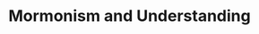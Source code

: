 # Mormonism and Understanding

<!--

* // ..
* // ..
* // ..
* // ..
* // ..

-->

<!--

* // ..
* // !!!!! https://www.wor.org/book/3654/the-second-resurrection
* // ..
* // !!!!! https://www.pursuegod.org/how-would-jesus-relate-to-mormons/
* // ..

-->

<!--

Heb 4:12 For the word of God is quick, and powerful, and sharper than any twoedged sword, piercing even to the dividing asunder of soul and spirit, and of the joints and marrow, and is a discerner of the thoughts and intents of the heart.

Mat 13:52 Then said he unto them, Therefore every scribe which is instructed unto the kingdom of heaven is like unto a man that is an householder, which bringeth forth out of his treasure things new and old.

Ecc 1:9 The thing that hath been, it is that which shall be; and that which is done is that which shall be done: and there is no new thing under the sun.

Gal 3:8 And the scripture, foreseeing that God would justify the heathen through faith, preached before the gospel unto Abraham, saying, In thee shall all nations be blessed.

//

Rom 3:3 For what if some did not believe? shall their unbelief make the faith of God without effect?
Rom 3:4 God forbid: yea, let God be true, but every man a liar; as it is written, That thou mightest be justified in thy sayings, and mightest overcome when thou art judged.

//

Act 15:10 Now therefore why tempt ye God, to put a yoke upon the neck of the disciples, which neither our fathers nor we were able to bear?
Act 15:11 But we believe that through the grace of the Lord Jesus Christ we shall be saved, even as they.

//

Rev 2:2 I know thy works, and thy labour, and thy patience, and how thou canst not bear them which are evil: and thou hast tried them which say they are apostles, and are not, and hast found them liars:

Rev 2:9 I know thy works, and tribulation, and poverty, (but thou art rich) and I know the blasphemy of them which say they are Jews, and are not, but are the synagogue of Satan.

Rev 2:13 I know thy works and where thou dwellest, even where Satan's seat is: and thou holdest fast my name, and hast not denied my faith, even in those days wherein Antipas was my faithful martyr, who was slain among you, where Satan dwelleth.

Rev 2:19 I know thy works, and charity, and service, and faith, and thy patience, and thy works; and the last to be more than the first.

Rev 3:1 And unto the angel of the church in Sardis write; These things saith he that hath the seven Spirits of God, and the seven stars; I know thy works, that thou hast a name that thou livest, and art dead.

Rev 3:8 I know thy works: behold, I have set before thee an open door, and no man can shut it: for thou hast a little strength, and hast kept my word, and hast not denied my name.

Rev 3:15 I know thy works, that thou art neither cold nor hot: I would thou wert cold or hot.

Mat 7:21 Not every one that saith unto me, Lord, Lord, shall enter into the kingdom of heaven; but he that doeth the will of my Father which is in heaven.
Mat 7:22 Many will say to me in that day, Lord, Lord, have we not prophesied in thy name? and in thy name have cast out devils? and in thy name done many wonderful works?
Mat 7:23 And then will I profess unto them, I never knew you: depart from me, ye that work iniquity.

//

Luk 9:51 And it came to pass, when the time was come that he should be received up, he stedfastly set his face to go to Jerusalem,
Luk 9:52 And sent messengers before his face: and they went, and entered into a village of the Samaritans, to make ready for him.
Luk 9:53 And they did not receive him, because his face was as though he would go to Jerusalem.
Luk 9:54 And when his disciples James and John saw this, they said, Lord, wilt thou that we command fire to come down from heaven, and consume them, even as Elias did?
Luk 9:55 But he turned, and rebuked them, and said, Ye know not what manner of spirit ye are of.
Luk 9:56 For the Son of man is not come to destroy men's lives, but to save them. And they went to another village.

Joh 4:5 Then cometh he to a city of Samaria, which is called Sychar, near to the parcel of ground that Jacob gave to his son Joseph.
Joh 4:6 Now Jacob's well was there. Jesus therefore, being wearied with his journey, sat thus on the well: and it was about the sixth hour.
Joh 4:7 There cometh a woman of Samaria to draw water: Jesus saith unto her, Give me to drink.
Joh 4:8 (For his disciples were gone away unto the city to buy meat.)
Joh 4:9 Then saith the woman of Samaria unto him, How is it that thou, being a Jew, askest drink of me, which am a woman of Samaria? for the Jews have no dealings with the Samaritans.
Joh 4:10 Jesus answered and said unto her, If thou knewest the gift of God, and who it is that saith to thee, Give me to drink; thou wouldest have asked of him, and he would have given thee living water.
Joh 4:11 The woman saith unto him, Sir, thou hast nothing to draw with, and the well is deep: from whence then hast thou that living water?
Joh 4:12 Art thou greater than our father Jacob, which gave us the well, and drank thereof himself, and his children, and his cattle?
Joh 4:13 Jesus answered and said unto her, Whosoever drinketh of this water shall thirst again:
Joh 4:14 But whosoever drinketh of the water that I shall give him shall never thirst; but the water that I shall give him shall be in him a well of water springing up into everlasting life.
Joh 4:15 The woman saith unto him, Sir, give me this water, that I thirst not, neither come hither to draw.
Joh 4:16 Jesus saith unto her, Go, call thy husband, and come hither.
Joh 4:17 The woman answered and said, I have no husband. Jesus said unto her, Thou hast well said, I have no husband:
Joh 4:18 For thou hast had five husbands; and he whom thou now hast is not thy husband: in that saidst thou truly.
Joh 4:19 The woman saith unto him, Sir, I perceive that thou art a prophet.
Joh 4:20 Our fathers worshipped in this mountain; and ye say, that in Jerusalem is the place where men ought to worship.
Joh 4:21 Jesus saith unto her, Woman, believe me, the hour cometh, when ye shall neither in this mountain, nor yet at Jerusalem, worship the Father.
Joh 4:22 Ye worship ye know not what: we know what we worship: for salvation is of the Jews.
Joh 4:23 But the hour cometh, and now is, when the true worshippers shall worship the Father in spirit and in truth: for the Father seeketh such to worship him.
Joh 4:24 God is a Spirit: and they that worship him must worship him in spirit and in truth.

Act 10:34 Then Peter opened his mouth, and said, Of a truth I perceive that God is no respecter of persons:
Act 10:35 But in every nation he that feareth him, and worketh righteousness, is accepted with him.

Act 17:30 And the times of this ignorance God winked at; but now commandeth all men every where to repent:

//

Rom 2:6 Who will render to every man according to his deeds:
Rom 2:7 To them who by patient continuance in well doing seek for glory and honour and immortality, eternal life:
Rom 2:8 But unto them that are contentious, and do not obey the truth, but obey unrighteousness, indignation and wrath,
Rom 2:9 Tribulation and anguish, upon every soul of man that doeth evil, of the Jew first, and also of the Gentile;
Rom 2:10 But glory, honour, and peace, to every man that worketh good, to the Jew first, and also to the Gentile:
Rom 2:11 For there is no respect of persons with God.

Rom 2:14 For when the Gentiles, which have not the law, do by nature the things contained in the law, these, having not the law, are a law unto themselves:
Rom 2:15 Which shew the work of the law written in their hearts, their conscience also bearing witness, and their thoughts the mean while accusing or else excusing one another;)

1Co 1:12 Now this I say, that every one of you saith, I am of Paul; and I of Apollos; and I of Cephas; and I of Christ.
1Co 1:13 Is Christ divided? was Paul crucified for you? or were ye baptized in the name of Paul?

//

Joh 10:32 Jesus answered them, Many good works have I shewed you from my Father; for which of those works do ye stone me?
Joh 10:33 The Jews answered him, saying, For a good work we stone thee not; but for blasphemy; and because that thou, being a man, makest thyself God.
Joh 10:34 Jesus answered them, Is it not written in your law, I said, Ye are gods?
Joh 10:35 If he called them gods, unto whom the word of God came, and the scripture cannot be broken;
Joh 10:36 Say ye of him, whom the Father hath sanctified, and sent into the world, Thou blasphemest; because I said, I am the Son of God?
Joh 10:37 If I do not the works of my Father, believe me not.
Joh 10:38 But if I do, though ye believe not me, believe the works: that ye may know, and believe, that the Father is in me, and I in him.

//

Joh 8:46 Which of you convinceth me of sin? And if I say the truth, why do ye not believe me?
Joh 8:47 He that is of God heareth God's words: ye therefore hear them not, because ye are not of God.
Joh 8:48 Then answered the Jews, and said unto him, Say we not well that thou art a Samaritan, and hast a devil?
Joh 8:49 Jesus answered, I have not a devil; but I honour my Father, and ye do dishonour me.

//

Joh 16:12 I have yet many things to say unto you, but ye cannot bear them now.
Joh 16:13 Howbeit when he, the Spirit of truth, is come, he will guide you into all truth: for he shall not speak of himself; but whatsoever he shall hear, that shall he speak: and he will shew you things to come.

//

2Pe 3:15 And account that the longsuffering of our Lord is salvation; even as our beloved brother Paul also according to the wisdom given unto him hath written unto you;
2Pe 3:16 As also in all his epistles, speaking in them of these things; in which are some things hard to be understood, which they that are unlearned and unstable wrest, as they do also the other scriptures, unto their own destruction.

//

Mat 25:31 When the Son of man shall come in his glory, and all the holy angels with him, then shall he sit upon the throne of his glory:
Mat 25:32 And before him shall be gathered all nations: and he shall separate them one from another, as a shepherd divideth his sheep from the goats:
Mat 25:33 And he shall set the sheep on his right hand, but the goats on the left.
Mat 25:34 Then shall the King say unto them on his right hand, Come, ye blessed of my Father, inherit the kingdom prepared for you from the foundation of the world:
Mat 25:35 For I was an hungered, and ye gave me meat: I was thirsty, and ye gave me drink: I was a stranger, and ye took me in:
Mat 25:36 Naked, and ye clothed me: I was sick, and ye visited me: I was in prison, and ye came unto me.
Mat 25:37 Then shall the righteous answer him, saying, Lord, when saw we thee an hungered, and fed thee? or thirsty, and gave thee drink?
Mat 25:38 When saw we thee a stranger, and took thee in? or naked, and clothed thee?
Mat 25:39 Or when saw we thee sick, or in prison, and came unto thee?
Mat 25:40 And the King shall answer and say unto them, Verily I say unto you, Inasmuch as ye have done it unto one of the least of these my brethren, ye have done it unto me.

//

* // ..
* // We think to ourselves, the mormons are mistaken about their beliefs, as if this is some new thing
* // ..
* // "When the Lord Jesus described His second coming, and the danger at that time to people who are not pleasing Him, He never once mentioned our belief in doctrine. His warning always had to do with how we have managed our talents, how we treated our fellow servants, whether or not we gave a cup of water to His brothers. Never did the Lord make belief in doctrine an issue.

  The Lord Jesus did state we must believe in Him. But His point was that because of our belief in Him we would do what He taught. It never was and never will be the teaching of the Lord Jesus that our belief in Him is to be an abstract “faith,” an alternative to faithful obedience to His commands; that such an abstract theological profession is to serve as a magic formula that guarantees our entrance to eternal Paradise. Yet this is the concept conveyed by those who stress the “four steps of salvation” apart from a disciplined following of the Lord.

  “Accepting Christ” in this abstract theological sense has taken the place of receiving the resurrected Rabbi of Nazareth and following Him in stern obedience every day of our life. It is this substitution of a doctrinal stance for an actual cleaving in love to the risen Lord that has made current Christianity the enemy of Christ. We are not accepting Jesus, we are accepting doctrine. There is a difference between these two definitions of “faith.”"

* // ..
* // We Christians place far too much emphasis on religion and not nearly enough on what kind of person we are. But God virtually ignores the religion in favor of what kind of person we are (as measured by our behavior). It is the purpose of religion to make us better people, not more fervent, more accurate religionists. Christ welcomes people, not religion. He is a Savior and King, not a theologian or the leader of a religion.
* // ..
* // Mormons Are a Lot Like Samaritans
  Jesus was Jewish, while the Samaritans were members of a rival faith. They had their own rival priesthood and temple, and their own version of the scriptures. There was also a history of antagonism with the Jews. So Mormons relate to Christians much like Samaritans did to Jews. As we look at how Jesus interacted with a Samaritan woman in John 4, we learn how he might relate to Mormons.
* // ..
* // ..
* // ..

* // ..
* // !!!!!!!!!! https://theos.org/forum/viewtopic.php?t=5097
* // ..
* // !!!!!!!!!!!!!!!!!!!! https://old.reddit.com/r/AcademicBiblical/comments/1icgzi6/did_paul_believe_in_salvation_through_works_or/
* // ..
* // !!!!!!!!!! https://old.reddit.com/r/AcademicBiblical/comments/hk187j/is_paul_implying_in_galatians_310_that_following/
* // ..
* // https://old.reddit.com/r/TrueChristian/comments/1bz67bn/grace_through_faith_vs_worksbased_salvation/
* // ..
* // ..

//

!!!!!!!!!! https://old.reddit.com/r/AcademicBiblical/comments/hk187j/is_paul_implying_in_galatians_310_that_following/

* For those in the "Paul Within Judaism" camp like Frederiksen, Paul is addressing a non-Jewish audience. (See "Paul Within Judaism" edited by Mark Nanos and Magnus Zetterholm, where Frederiksen contributes but does not address the Galatians passage specifically.) Nanos, in his "Irony of Galatians," points out that Paul is speaking ironically to his non-Jewish community, which seems to have shifted its stance towards strictly Jewish behaviors and customs due to Jewish interlopers coming to them with a different message that called for strict adherence to Jewish customs. If this is the case, then it makes sense for Frederiksen to come closer to an "all or nothing" stance for non-Jews because they are not a part of the covenant at Sinai, which includes circumcision, an issue Paul addresses in this letter. For Jews, however, from my reading of her works, it does not appear to be the case that she would hold that view, seeing the level of religious observance among Jews even today varies greatly. (Karin Hedner Zetterholm addresses this issue in the book above.) The issue then becomes one of who is "in" and who is "out" sociologically. The schema Paul lays out forces non-Jews to believe in order to show certain behaviors in order to belong while Jews belong first, then act like Jews with their beliefs being the lowest priority.

Another issue at play: the word and its variations Paul uses for "law" in Greek, "nomos," "nomoi," etc. is used in different contexts to refer to different things. Is Paul talking about civil law, the Torah, the "law of sin and death," etc.? Depending on the kind of law, the audience could shift dramatically and vice versa.

Lastly, the articles posted seem to either come from a "New Perspective" viewpoint on Paul or one that is "older" in nature. If, as the one article concludes as I understand it, Paul is speaking more universally without making a distinction between Jews and non-Jews, this seems to break down the special calling and distinction of Jews, which would completely go against Paul's argument for these non-Jews to not act more Jewish as this breaches identity boundaries. Thus, the verse in Galatians 3:10 loc. cit. is meant to discourage Paul's non-Jewish community from taking on certain identity markers, not to disparage Jews, Jewish customs, or the Torah. If Paul is speaking ironically as Nanos proposes, then we can understand the verse as saying, "You non-Jews, you are free in Christ Jesus because of your faithfulness, but taking on Jewish identity markers is going too far, and it is as if you are under a curse because that destroys the covenantal distinction between Jews and non-Jews."

//

https://old.reddit.com/r/AcademicBiblical/comments/5dlinq/why_does_paul_think_its_important_to_say_that/

* Perhaps because a majority of his target audience were Gentiles, who were excluded from being able to perform some of the works of the Law, and were also probably not capable of performing a lot of them due to cultural differences and logistical issues.

In Romans 3-4 for example (even throughout the entire letter or Romans), Paul always brings up the issue of the perceived division between Gentiles and Jews in terms of what makes them righteous and eligible for salvation. In Galatians, there was this argument whether or not circumcision was necessary for Gentiles to become part of their church. I think in Paul's time, there were many arguments with regards to establishing a "minimum compliance" with the Law before a Gentile becomes a member of their church.

I think Paul argues that a Gentile is not "less righteous" than a Jewish disciple because a Gentile follower would have essentially done less works of the Law. Instead, he argues that both Gentile and Jew are justified by the same standard, which is faith in the gospel he preaches, instead of works of the Law.

A Gentile's righteousness not being based on obeying the entire Torah was a common view during that time. This is where Paul deviates - he also preached that the same rule applied to a Jew's righteousness.

* Paul was talking about whether Gentiles had to convert to Judaism - get circumcised, stop eating pork and follow Jewish law in order to be among the "saved" when Jesus came back. This was a significant controversy in Paul's day because the original movement did not see itself as a new religion, but still as a Jewish sect. This made it much more difficult to convert Gentiles because it's hard to talk guys into giving up bacon and cutting part of their junk off. Paul instead promoted what he called a "circumcision of the heart" (Romans 2:29 which itself is an allusion to Deuteronomy 30:6) to sort of bypass the physical requirements with an argument that physical circumcision became "uncircumcision" for those who transgressed the law, so that circumcision was really any inner event, not a physical event.

//

https://old.reddit.com/r/AcademicBiblical/comments/fnlu31/james_and_paul_on_justification/

* This is all the result of a misreading of Paul. Faith and works as an opposed binary in the works of Paul have a specific context. "Works" is short for works of the Law which is itself short for the conviction that only Jews should be admitted into the church. "Faith" (usually better translated "faithfulness") stands for the faithfulness of Jesus (most notably on the cross) which Paul understands to be available to all who "put on Christ".

Faith and works in Paul deal specifically with the question of whether gentiles can be Christians. Paul is on the side of faith i.e. gentile inclusion. His opponents who were apparently quite successful early on were on the side of works (Paul's terminology) i.e. gentile exclusion (or must be circumcised first).

Some readers misunderstood Paul. It's an understandible mistake. He was using shorthand - coded language. This misunderstanding is likely pretty early, because James appears to be correcting it and 2 Peter alludes to it.

For a good scholarly dive into the topic, I highly recommend The Deliverance of God, by Douglas A. Campbell.

* !!!!! A good supplement to this perspective is Paul and the Gift by John Barclay. He argues that grace as “free gift” in the context of first century Greek/ANE culture would have been understood differently than we understand it today. In short, a free gift is not without strings attached. Free gifts can come with obligations.

//

!!!!!!!!!! https://theos.org/forum/viewtopic.php?t=5097

* I have not read enough of N.T. Wright to know if this is one of his ideas (it seems to me that it might be), but it is something that I have thought about for some years. Whenever I read or hear something from Wright, I am usually impressed that he has a lot of the same left-field ideas as I have developed. Many here have read much of Wright, and understand him well (I don't know that I do), and can let me know if he actually is saying something different...

In my understanding, faith and faithfulness are not really meant to be two things, but are a reference to buying into, and remaining in, a covenantal relationship with God, including all that it implies for both sides. It is, possibly, no different from when a marrying couple used to both say, as a part of their vows: "I pledge thee my troth." The word "troth" clearly bears a genetic relation to "truth"—which has the meaning (even in many Old Testament passages in the Olde English versions) of fidelity—specifically to a covenant.

One of the great Hebrew words in the Old Testament is chesed, which many English translations render as "mercy" or "lovingkindness," but which lexicographers usually interpret to mean something like "fidelity to covenant duties." A word study of chesed, in the Old Testament will show it to be one of, if not the, most frequent terms to describe God's character and behavior toward His people. It is also very frequently said to be the thing that God desires in man. This is so frequently so that, it would be fair to consider pistis ( "faith/faithfulness") to be a functional synonym (though not a translation) of chesed.

Our entire connection to, and claim upon, God is through the covenant. God is faithful to His covenant, and therefore inspires faith in us toward Him. By the same token, we are to be faithful to the covenant, allowing God to have confidence in us as well. Evangelicals usually shrink from suggesting that God can have confidence (faith) in us (who, allegedly, "sin many times in thought, word and deed every day"!), but there is nothing more strange about this suggestion than to think husbands and wives can expect equal covenant faithfulness from each other, and can therefore trust each other. God knows my frame, so He knows how far He can trust me, and how little to expect from me. He also knows, however, that my commitment is total. If it were not so, I do not believe that I would qualify to lay claim to a covenantal relationship with Him.

Paul said that God put him in his particular ministry role because God "counted [Paul] faithful" (1 Tim.1:12). God could trust Paul, just like Sarah trusted God because she "counted Him faithful" (Heb.11:11). In a normal (not an exceptional) covenant relationship between two parties, mutual trust is a reasonable component.

Thus, when the Bible says that someone has impressed God, or Jesus, by their display of pistis, or that we possess a saving relationship with God through pistis, we do not need to choose between the English options "faith" and "faithfulness." In terms of covenant relationships, both exist simultaneously, on the part of both parties. It seems that the Reformation lost sight of this fact, in distancing itself from Catholic legalism and ritualistic righteousness. The word "faith" was taken only to mean "belief," which is truly one of its meanings, in certain contexts. Unfortunately, this set the Gospel, as understood by the reformers, in radical contrast to what God has always required from people—namely, chesed. It changed the terms of salvation into a novel policy of God bartering eternal life for mere belief—instead of an all-in covenantal relationship. The state of the evangelical churches, who think themselves proud to hold to this reformation distinctive, bear unmistakeable and tragic testimony to the fact that the gospel, as preached today, is very different from that preached by the apostles.

//

!!!!!!!!!!!!!!!!!!!! https://old.reddit.com/r/AcademicBiblical/comments/1icgzi6/did_paul_believe_in_salvation_through_works_or/

* !!!!!!!!!!!!!!!!!!!! Matthew Bates’ book Salvation by Allegiance Alone makes the provocative case that the concept of faith would be better understood as “fidelity,” “loyalty,” “faithfulness,” or “allegiance.” In that respect, he proposes, there is an interior, mental aspect to loyalty (i.e. we need to be loyal in our mental lives) but also an exterior aspect to loyalty (i.e. what we do). So the latter isn’t “works” in the sense of earning something—he calls it “embodied loyalty.” Look at it this way: if we had coffee, and I said, “Did you hear about the Smiths? They’re getting a divorce.” You might well ask, “Oh, no; what happened?” If I then say, “It turns out that John was unfaithful,” you wouldn’t think that John had stopped believing that Jane was his wife. You’d (rightly!) assume that he’d done something. After all, as Bates points out, the opposite of faith isn’t works—it’s unfaithfulness.

  * !!!!!!!!!!!!!!!!!!!! That's an interesting argument considering the church is frequently called the bride of Christ and Israel is described as married to God

    * !!!!!!!!!!!!!!!!!!!! Right? It’s interesting to see the many ways that Israel is likened to a rebellious spouse or child. Bates helped me realize that Israel’s failure wasn’t that they were disobedience as such. It was that they were disloyal to their God. They were, in effect, traitors seeking to throw off the rightful authority of the king (a thing humans have been doing since the garden).

  * I came to the comments to recommend this book as well. Reading Paul's statements involving "faith" and "faithful" thought the lens of loyalty much more logical and cohesive for me. It better ties the themes of the Old Testament's kings and their loyalty (and lack thereof) to God to the new covenant where Jesus is the ultimate King. I thought Bates presented is argument well, though I've not been able to find tremendous support for them. However, I believe that's due to the majority of authors and interpretations presuming faith always = belief.

    * however, paul seems insistent that we (or, at least, new converts) should avoid some works; and that we are free from the law that requires works. does bates fit these positions in his view?

      * How do you define “works?” That seems to be the central problem. If “works” are salvation-earning things, then that’s not at all what Paul is talking about. The thing that drives me crazy about pop Christianity is the idea that Judaism was a “works-based” religion, in the sense of earning salvation through (perfect) obedience. Sanders decisively shut the door on that view in academic theology, but it persists at the popular level (aided in no small measure by the over-zealous adherents to “Reformed” theology).

        * Curiously catholicism has a similar branding as works based religion, mostly because a lot of people don't reconcile that they too believe in initial justification by faith, and growth of righteousness/responding to the grace attained salvation by works.

        Specifically in protestant circles and even catholics mistake this faith and works meaning but at this point I've digressed enough.

* In this episode of Ehrman's podcast, he says that, when Paul wrote that one was made righteous (justified) by faith and not by works, he meant that one was made righteous by the relationship based on trust in Christ's sacrifice and not by the works of the Jewish law. He did not mean that one was made righteous by assent to an idea regardless of one's actions (as Ehrman points out, it wouldn't make sense for Paul to spend a third of a letter talking about how one ought to behave if he thought it was irrelevant).

* Through works, if we're gonna judge by Romans 2:6-7, 1 Corinthians 3:13, 2 Corinthians 5:10, etc. When he contrasts "faith" vs works (of the law), what he means by works there is the ceremonial commandments followed by Jews that were markers of their separation from other nations, at least that was a big point made by various scholars of the so called New Perspective on Paul camp, you can eg read James Dunn's book New Perspective on Paul for an overview.

The second part of that contrast of "faith" vs works, is also discussed, what does Paul mean by "faith", is that the correct way to translate it, is it something that is not a work you do, but maybe a belief (or a set of them) you hold, like traditionally many Christians believed and still do? Various scholars have proposed different ways of understanding it.

For example people like Paula Fredriksen (Paul, the Pagans' Apostle) and Mathew Bates (Salvation by Allegiance Alone) proposed it should be understood as fidelity, faithfulness to someone or something, allegiance.

Scholar NT Wright (eg in the book Paul and the Faithfulness of God) said Paul is talking about faithfulness of God there, that is what people are saved by. That is a pretty popular view, you can catch it being talked about in these discussions as the "subjective genitive" view on the phrase pistis Christou, which is opposed to the traditional way of understanding it as an 'objective genitive', as faith in Christ (or maybe faithfulness to Christ).

My personal favorite is a kinda niche perspective called the 'adjectival genitive' view, given by scholars such as Sam Williams (Again Pistis Christou) and Arland Hultgren (The Pistis Christou Formulation in Paul), which say we should understand it as "faithfulness of Christ" but in an adjectival way, like eg when someone says we should have the courage of lion, ie we should have courage like a lion has, and that Paul is saying we should have faithfulness like Christ had it. Which would be parallel to another place where Paul uses pistis plus genitive, when he says in Romans 4:16 that the promise comes to those who have the pistis of Abraham; surely he doesn't mean to those who have "faith in Abraham" or those to whom Abraham is faithful, so parallel to that we can understand pistis Christou that people are saved by as being the Christ-like faithfulness those people have. And what is this faithfulness, well, Paul seems to describe it in Romans 2:7 that I mentioned in the beginning, as "persistence in doing good".

* On one hand consider the NPP (new perspectives on Paul) positions, for example you can find a summary of NT Wright's thinking on his Youtube or his books on Justification, but there are going to be many branches of NPP. One major line of thinking from "Paul and the Faithfulness of God" (Wright) is that our definition of Justification may need to factor in eastern context; also it's important to consider whether Paul's passage is about all 'works in general' or 'works of the law' (referring to the Torah?). He cites numerous academic sources to build these arguments.

Desiring God has 2 articles (less strictly academic!) from Piper on "Are we saved by faith alone" that are useful, he points out that Paul uses the word Salvation with past, ongoing, and future tenses (we have been saved, we are being saved, we will be saved) suggesting that Salvation is a process, and he agrees with Luther re: Justification is by Faith alone; however he posits that sanctification and glorification would not be by faith alone so it may not be accurate to say that 'Salvation is by Faith alone'.

Need to spend a bit of time considering 'what exactly are you Saved / Rescued from/towards'.

-->